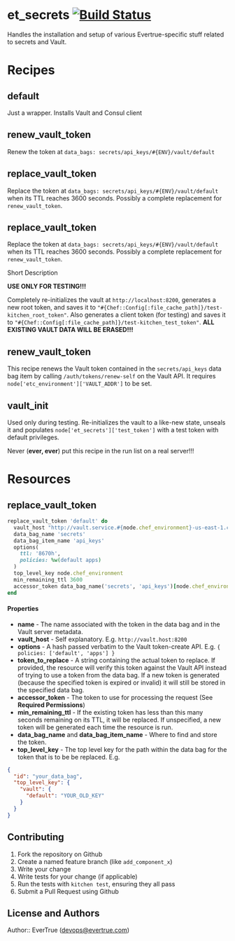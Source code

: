 # et_secrets [![Build Status](https://travis-ci.org/evertrue/et_secrets-cookbook.svg)](https://travis-ci.org/evertrue/et_secrets-cookbook)

Handles the installation and setup of various Evertrue-specific stuff related to secrets and Vault.

# Recipes

## default

Just a wrapper. Installs Vault and Consul client

## renew_vault_token

Renew the token at `data_bags: secrets/api_keys/#{ENV}/vault/default`

## replace_vault_token

Replace the token at `data_bags: secrets/api_keys/#{ENV}/vault/default` when its TTL reaches 3600 seconds. Possibly a complete replacement for `renew_vault_token`.

## replace_vault_token

Replace the token at `data_bags: secrets/api_keys/#{ENV}/vault/default` when its TTL reaches 3600 seconds. Possibly a complete replacement for `renew_vault_token`.

Short Description

**USE ONLY FOR TESTING!!!**

Completely re-initializes the vault at `http://localhost:8200`, generates a new root token, and saves it to `"#{Chef::Config[:file_cache_path]}/test-kitchen_root_token"`. Also generates a client token (for testing) and saves it to `"#{Chef::Config[:file_cache_path]}/test-kitchen_test_token"`. **ALL EXISTING VAULT DATA WILL BE ERASED!!!**

## renew_vault_token

This recipe renews the Vault token contained in the `secrets/api_keys` data bag item by calling `/auth/tokens/renew-self` on the Vault API. It requires `node['etc_environment']['VAULT_ADDR']` to be set.

## vault_init

Used only during testing. Re-initializes the vault to a like-new state, unseals it and populates `node['et_secrets']['test_token']` with a test token with default privileges.

Never (**ever, ever**) put this recipe in the run list on a real server!!!

# Resources

## replace_vault_token

```ruby
replace_vault_token 'default' do
  vault_host "http://vault.service.#{node.chef_environment}-us-east-1.consul:8200"
  data_bag_name 'secrets'
  data_bag_item_name 'api_keys'
  options(
    ttl: '8670h',
    policies: %w(default apps)
  )
  top_level_key node.chef_environment
  min_remaining_ttl 3600
  accessor_token data_bag_name('secrets', 'api_keys')[node.chef_environment]['vault']['worker_token']
end
```

#### Properties

* **name** - The name associated with the token in the data bag and in the Vault server metadata.
* **vault_host** - Self explanatory. E.g. `http://vault.host:8200`
* **options** - A hash passed verbatim to the Vault token-create API. E.g. `{ policies: ['default', 'apps'] }`
* **token_to_replace** - A string containing the actual token to replace. If provided, the resource will verify this token against the Vault API instead of trying to use a token from the data bag. If a new token is generated (because the specified token is expired or invalid) it will still be stored in the specified data bag.
* **accessor_token** - The token to use for processing the request (See **Required Permissions**)
* **min_remaining_ttl** - If the existing token has less than this many seconds remaining on its TTL, it will be replaced. If unspecified, a new token will be generated each time the resource is run.
* **data_bag_name** and **data_bag_item_name** - Where to find and store the token.
* **top_level_key** - The top level key for the path within the data bag for the token that is to be be replaced. E.g.
```json
{
  "id": "your_data_bag",
  "top_level_key": {
    "vault": {
      "default": "YOUR_OLD_KEY"
    }
  }
}
```

## Contributing

1. Fork the repository on Github
2. Create a named feature branch (like `add_component_x`)
3. Write your change
4. Write tests for your change (if applicable)
5. Run the tests with `kitchen test`, ensuring they all pass
6. Submit a Pull Request using Github

## License and Authors

Author:: EverTrue (devops@evertrue.com)
